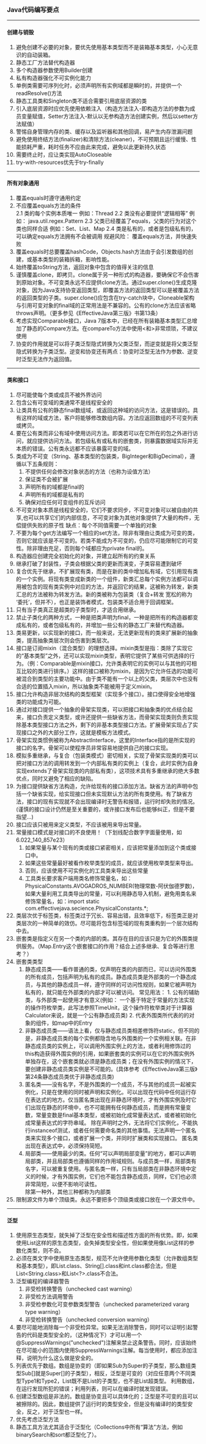 ### Java代码编写要点

<hr/>

#### 创建与销毁
1. 避免创建不必要的对象，要优先使用基本类型而不是装箱基本类型，小心无意识的自动装箱。
2. 静态工厂方法替代构造器 
3. 多个构造器参数使用Builder创建
4. 私有构造器强化不可实例化能力
5. 单例类需要可序列化时，必须声明所有实例域都是瞬时的，并提供一个readResolve()方法
6. 静态工具类和Singleton类不适合需要引用底层资源的类
7. 引入底层资源时应优先使用依赖注入（构造方法注入-即构造方法的参数为成员变量赋值，Setter方法注入-默认以无参构造方法创建实例，然后以setter方法赋值）
8. 警惕自身管理内存的类、缓存以及监听器和其他回调，易产生内存泄漏问题
9. 避免使用终结方法(finalizer)和清除方法(cleaner)，不可预期且运行缓慢、性能损耗严重，耗时任务不应由此来完成，避免以此更新持久状态
10. 需要终止时，应让类实现AutoCloseable
11. try-with-resources优先于try-finally

---

#### 所有对象通用
1. 覆盖equals时遵守通用约定
2. 不应覆盖equals方法的条件  
    2.1 类的每个实例本质唯一 例如：Thread
    2.2 类没有必要提供“逻辑相等” 例如： java.util.regex.Pattern
    2.3 父类已经覆盖了equals，父类的行为对这个类也同样合适 例如：Set、List、Map
    2.4 类是私有的，或者是包级私有的，可以确定equals方法拥有不会被调用 规避风险： 覆盖equals方法，并快速失败
3. 覆盖equals时总要覆盖hashCode，Objects.hash方法由于会引发数组的创建，或基本类型的装箱拆箱，影响性能。
4. 始终覆盖toString方法，返回对象中包含的值得关注的信息
5. 谨慎覆盖clone，即拷贝。clone属于另一种形式的构造器，要确保它不会伤害到原始对象。不可变类永远不应提供clone方法。通过super.clone()生成克隆对象，因为Java支持协变返回类型，即覆盖方法的返回类型可以是被覆盖方法的返回类型的子类。super.clone()应包含在try-catch块中，Cloneable架构与引用可变对象的final域的正常用法是不兼容的。公有的clone方法应该省略throws声明。（更多参见《EffectiveJava第三版》书第13条）
6. 考虑实现Comparable接口，Java 7版本中，已经在所有装箱基本类型汇总增加了静态的Compare方法。在compareTo方法中使用<和>非常烦琐，不建议使用
7. 协变的作用就是可以将子类泛型隐式转换为父类泛型，而逆变就是将父类泛型隐式转换为子类泛型。逆变和协变还有两点：协变时泛型无法作为参数、逆变时泛型无法作为返回值。

---

#### 类和接口
1. 尽可能使每个类或成员不被外界访问
2. 包含公有可变域的类通常不是线程安全的
3. 让类具有公有的静态final数组域，或返回这种域的访问方法，这是错误的。具有这样的域或方法，客户将能够修改数组内容。方法应返回数组的不可变列表或拷贝。
4. 要在公有类而非公有域中使用访问方法。即类若可以在它所在的包之外进行访问，就应提供访问方法。若包级私有或私有的嵌套类，则暴露数据域实际并无本质的错误。公有类永远都不应该暴露可变的域。
5. 类成为不可变（String、基本类型的包装类，BigInteger和BigDecimal），遵循以下五条规则：
    1. 不提供任何会修改对象状态的方法（也称为设值方法）
    2. 保证类不会被扩展
    3. 声明所有的域都是final的
    4. 声明所有的域都是私有的
    5. 确保对应任何可变组件的互斥访问
6. 不可变对象本质是线程安全的，它们不要求同步，不可变对象可以被自由的共享,也可以共享它们的内部信息，不可变对象为其他对象提供了大量的构件，无偿提供失败的原子性 缺点：每个不同值需要一个单独的对象
7. 不要为每个get方法编写一个相应的set方法，除非有理由让类成为可变的类，否则它就应该是不可变的。若类不能成为不可变的，仍应尽可能限制它的可变性。除非理由充足，否则每个域都应为private final的。
8. 构造器应创建完全初始化的对象，并建立起所有的约束关系
9. 继承打破了封装性，子类会根据父类的更新而演变，子类容易遭到破坏
10. 复合优先于继承，不扩展现有类，而是在新的类中增加私有域，它引用现有类的一个实例。将现有类变成新类的一个组件，新类汇总每个实例方法都可以调用被包含的现有类实例中对应的方法，并返回它的结果，这被称为转发，新类汇总的方法被称为转发方法。新的类被称为包装类（复合+转发 宽松的称为 ‘委托’，但并不），也正是装饰者模式，包装类不适合用于回调框架。
11. 只有当子类真正是超类的子类型时，才适合用继承。
12. 禁止子类化的两种方式，一种是把类声明为final，一种是把所有的构造器都变成私有的，或者包级私有的，并增加一些公有的静态工厂来替代构造器。
13. 类易更新，以实现新的接口，而一般来说，无法更新现有的类来扩展新的抽象类，提高抽象类层次则会伤害到类层次。
14. 接口是订阅mixin（混合类型）的理想选择。mixin类型是指：类除了实现它的“基本类型”之外，还可以实现mixin类型，表明它提供了某些可供选择的行为。（例：Comparable是mixin接口，允许类表明它的实例可以与其他的可相互比较的类进行排序。）这样的接口被称为mixin，是因为它允许任选的功能可被混合到类型的主要功能中。由于类不能有一个以上的父类，类层次中也没有合适的位置插入mixin，所以抽象类不能被用于定义mixin。
15. 接口允许构造非层次结构的类型框架（实现多个接口）。接口使得安全地增强类的功能成为可能。
16. 通过对接口提供一个抽象的骨架实现类，可以把接口和抽象类的优点结合起来，接口负责定义类型，或许还提供一些缺省方法，而骨架实现类则负责实现除基本类型接口方法之外，剩下的非基本类型接口方法。扩展骨架实现占了实现接口之外的大部分工作，这就是模板方法模式。
17. 骨架实现类惯例被称为AbstractInterface，这里的Interface指的是所实现的接口的名字。骨架可以使程序员非常容易地提供自己的接口实现。
18. 模拟多重继承，与复合（包装类模式）密切相关，实现了骨架实现类的类可以把对接口方法的调用转发到一个内部私有类的实例上（复合，此时实例为自身实现extends了骨架实现类的内部私有类），这项技术具有多重继承的绝大多数优点，同时又避免了相应的缺陷。
19. 为接口提供缺省方法构造，允许给现有的接口添加方法。缺省方法的声明中包括一个缺省实现，给实现接口但未实现默认方法的所有类使用。有了缺省方法，接口的现有实现就不会出现编译时无警告和报错，运行时却失败的情况。(谨慎的接口设计仍然是至关重要的，或许接口发布后也能够纠正，但是不要指望...)
20. 接口应该只被用来定义类型，不应该被用来导出常量。
21. 常量接口模式是对接口的不良使用！（下划线配合数字字面量使用，如 6.022_140_857e23）
    1. 如果常量与某个现有的类或接口紧密相关，应该把常量添加到这个类或接口中。
    2. 如果这些常量最好被看作枚举类型的成员，就应该使用枚举类型来导出。
    3. 否则，应该使用不可实例化的工具类来导出这些常量
    4. 工具类长要求客户端用类名修饰常量名，如：PhysicalConstants.AVOGADROS_NUMBER(物理常数-阿伏伽德罗数)，如果大量利用工具类导出的常量，可以利用静态导入机制，避免用类名来修饰常量名，如：import static com.effectivejava.secience.PhysicalConstants.*;
22. 类层次优于标签类，标签类过于冗长、容易出错，且效率低下，标签类正是对类层次的一种简单的效仿。尽可能将包含标签域的现有类重构到一个层次结构中去。
23. 嵌套类是指定义在另一个类的内部的类。其存在目的应该只是为它的外围类提供服务。（Map.Entry这个嵌套接口的作用？结合上述多继承、复合等进行思考？）
24. 嵌套类类型
    1. 静态成员类——看作普通的类，仅声明在类的内部而已，可以访问外围类的所有成员，包括声明为私有的成员。静态成员类是外部类的一个静态成员，与其他的静态成员一样，遵守同样的可访问性规则，如果它被声明为私有的，就只能在外部类的内部才可以被访问。 常见用法： 1. 公有的辅助类，与外部类一起使用才有意义(例如： 一个基于特定于常量的方法实现的操作符枚举类，此写法参照TimeUnit，这个操作符枚举类对于计算器Calculator来说，就是一个公有静态成员类) 2. 代表外围类所代表的的对象的组件，如map中的Entry
    2. 非静态成员类——语法上看，仅与静态成员类相差修饰符static，但不同的是，非静态成员类的每个实例都隐含地与外围类的一个实例相关联。在非静态成员类的实例上，可以调用外围实例上的方法，或者利用修饰过的this构造获得外围实例的引用，如果嵌套类的实例可以在它的外围实例外单独存在，这个嵌套类就必须是静态成员类；在没有外围实例的情况下，要创建非静态成员类实例是不可能的。(具体参考《EffectiveJava第三版》第24条静态成员类优于非静态成员类) 
    3. 匿名类——没有名字，不是外围类的一个成员，不与其他的成员一起被实例化，只是在使用的同时被声明和实例化。可以出现在代码中任何运行存在表达式的地方。仅当匿名类出现在非静态环境时，才有外围实例及时它们出现在静态的环境中，也不可能拥有任何静态成员，而是拥有常量变数，常量变数是final基本类型，或被初始化成常量表达式，或者被初始化成常量表达式的字符串域。 除在声明时之外，无法将它们实例化，不能执行instanceof测试，或者任何需要命名类的其他事情。无法声明一个匿名类来实现多个接口，或者扩展一个类，并同时扩展类和实现接口。 匿名类出现在表达式中，必须保持简短。
    4. 局部类——使用最少的类。任何“可以声明局部变量”的地方，都可以声明局部类，并且局部类也遵循同样的作用域规则。与成员类一样，局部类有名字，可以被重复使用。与匿名类一样，只有当局部类在非静态环境中定义的时候，才有外围实例，它们也不能包含静态成员，同样，它们也必须非常简短，以便不影响可读性。  
    除第一种外，其他三种都称为内部类
25. 限制源文件为单个顶级类。永远不要把多个顶级类或接口放在一个源文件中。

---

#### 泛型
1. 使用原生态类型，就失掉了泛型在安全性和描述性方面的所有优势。即，如果使用List这样的原生态类型，会失掉类型安全性，但如果使用像List<Object>这样的参数化类型，则不会。
2. 必须在类文字中使用原生态类型，规范不允许使用参数化类型（允许数组类型和基本类型），即List.class、String[].class和int.class都合法，但是List<String.class>和List<?>.class不合法。 
3. 泛型编程的编译器警告
    1. 非受检转换警告（unchecked cast warning）
    2. 非受检方法调用警告
    3. 非受检参数化可变参数类型警告（unchecked parameterized vararg type warning）
    4. 非受检转换警告（unchecked conversion warning）
4. 要尽可能地消除每一个非受检异常。如果无法消除警告，同时可以证明引起警告的代码是类型安全的，（这种情况下）才可以用一个@SuppressWarnings("unchecked")注解来禁止这条警告。同时，应该始终在尽可能小的范围内使用SuppressWarnings注解。每当使用时，都应添加注释，说明为什么这么做是安全的。
5. 列表优先于数组。数组是协变的（即如果Sub为Super的子类型，那么数组类型Sub[]就是Super[]的子类型），相反，泛型是可变的（对应任意两个不同类型Type1和Type2，List<Type1>既不是List<Type2>的子类型，也不是List<Type2>超类型。 利用数组，在运行发现所犯的错误；利用列表，则可以在编译时就发现错误。
6. 创建泛型数组是非法的。数组是协变且可以具体化的；泛型是不可变的且可以被擦除的。因此，数组提供了运行时的类型安全，但是没有编译时的类型安全，反之，对于泛型也一样。
7. 优先考虑泛型方法
8. 静态工具方法尤其适合于泛型化（Collections中所有“算法”方法，例如binarySearch和sort都泛型化了）。
